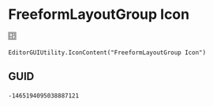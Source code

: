 # FreeformLayoutGroup Icon
![](/img/FreeformLayoutGroup%20Icon.png)

``` CSharp
EditorGUIUtility.IconContent("FreeformLayoutGroup Icon")
```
## GUID
```
-1465194095038887121
```
